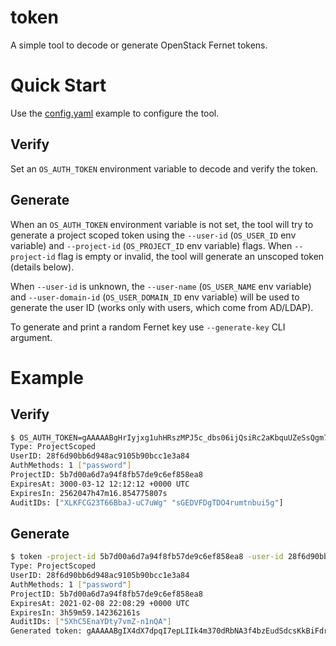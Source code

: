 # token

A simple tool to decode or generate OpenStack Fernet tokens.

# Quick Start

Use the [config.yaml](config.yaml.example) example to configure the tool.

## Verify

Set an `OS_AUTH_TOKEN` environment variable to decode and verify the token.

## Generate

When an `OS_AUTH_TOKEN` environment variable is not set, the tool will try to generate a project scoped token using the `--user-id` (`OS_USER_ID` env variable) and `--project-id` (`OS_PROJECT_ID` env variable) flags. When `--project-id` flag is empty or invalid, the tool will generate an unscoped token (details below).

When `--user-id` is unknown, the `--user-name` (`OS_USER_NAME` env variable) and `--user-domain-id` (`OS_USER_DOMAIN_ID` env variable) will be used to generate the user ID (works only with users, which come from AD/LDAP).

To generate and print a random Fernet key use `--generate-key` CLI argument.

# Example

## Verify

```sh
$ OS_AUTH_TOKEN=gAAAAABgHrIyjxg1uhHRszMPJ5c_dbs06ijQsiRc2aKbquUZeSsQgm7NtYZ8J3kqyofilwPx0Y5wDq4GS7inZeDP6Xj1mcYl_dd9GkXYoRfAk9Adv6qUfPQzajoVJgqnwcIF8jntnd2G2eSJU8uCqf60mF79pT9j5jKF4l-GmOHK5GxzvicdkEVTdNLOkPLS_BnCyXJ2gvdR token
Type: ProjectScoped
UserID: 28f6d90bb6d948ac9105b90bcc1e3a84
AuthMethods: 1 ["password"]
ProjectID: 5b7d00a6d7a94f8fb57de9c6ef858ea8
ExpiresAt: 3000-03-12 12:12:12 +0000 UTC
ExpiresIn: 2562047h47m16.854775807s
AuditIDs: ["XLKFCG23T66BbaJ-uC7uWg" "sGEDVFDgTDO4rumtnbui5g"]
```

## Generate

```sh
$ token -project-id 5b7d00a6d7a94f8fb57de9c6ef858ea8 -user-id 28f6d90bb6d948ac9105b90bcc1e3a84
Type: ProjectScoped
UserID: 28f6d90bb6d948ac9105b90bcc1e3a84
AuthMethods: 1 ["password"]
ProjectID: 5b7d00a6d7a94f8fb57de9c6ef858ea8
ExpiresAt: 2021-02-08 22:08:29 +0000 UTC
ExpiresIn: 3h59m59.142362161s
AuditIDs: ["5XhC5EnaYDty7vmZ-n1nQA"]
Generated token: gAAAAABgIX4dX7dpqI7epLIIk4m370dRbNA3f4bzEudSdcsKkBiFdruHFyVaPM9UeOM8pwIVe95PoS99xUByNtnvoiH-FzVQsZ6R6oYnqXSAR2InTGk2EyOLVKAiM94v9pv3q-2RiSeB2oOInNqcod5rNWC6NJ7CysXbUx7rkGCi-Xh4yQDcjweSsVXAdD-_w6WGczHyHuew
```
